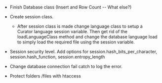 - Finish Database class (Insert and Row Count -- What else?)
- Create session class.
    - After session class is made change language class to setup a Curator language session
    variable. Then get rid of the loadLanguageClass method and change the database language load
    to simply load the required file using the session variable.
    
- Session security level. Add options for session.hash_bits_per_character, session.hash_function, session.entropy_length

- Change database connection fail catch to log the error.

- Protect folders /files with htaccess
